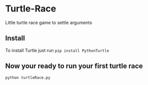 # Turtle-Race
Little turtle race game to settle arguments
## Install
To install Turtle just run `pip install PythonTurtle`
## Now your ready to run your first turtle race
`python turtleRace.py`
